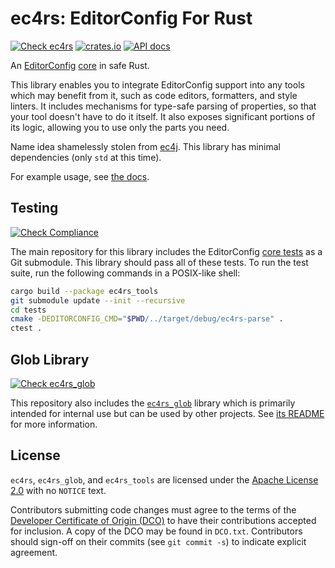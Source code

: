 # ec4rs: EditorConfig For Rust
[![Check ec4rs](https://github.com/TheDaemoness/ec4rs/actions/workflows/check-lib.yml/badge.svg)](https://github.com/TheDaemoness/ec4rs/actions/workflows/check-lib.yml)
[![crates.io](https://img.shields.io/crates/v/ec4rs.svg)](https://crates.io/crates/ec4rs)
[![API docs](https://docs.rs/ec4rs/badge.svg)](https://docs.rs/ec4rs)

An
[EditorConfig](https://editorconfig.org/)
[core](https://editorconfig-specification.readthedocs.io/#terminology)
in safe Rust.

This library enables you to integrate EditorConfig support
into any tools which may benefit from it,
such as code editors, formatters, and style linters.
It includes mechanisms for type-safe parsing of properties,
so that your tool doesn't have to do it itself.
It also exposes significant portions of its logic,
allowing you to use only the parts you need.

Name idea shamelessly stolen from [ec4j](https://github.com/ec4j/ec4j).
This library has minimal dependencies (only `std` at this time).

For example usage, see [the docs](https://docs.rs/ec4rs).

## Testing

[![Check Compliance](https://github.com/TheDaemoness/ec4rs/actions/workflows/check-ctest.yml/badge.svg)](https://github.com/TheDaemoness/ec4rs/actions/workflows/check-ctest.yml)

The main repository for this library includes the EditorConfig
[core tests](https://github.com/editorconfig/editorconfig-core-test)
as a Git submodule. This library should pass all of these tests.
To run the test suite, run the following commands in a POSIX-like shell:

```bash
cargo build --package ec4rs_tools
git submodule update --init --recursive
cd tests
cmake -DEDITORCONFIG_CMD="$PWD/../target/debug/ec4rs-parse" .
ctest .
```

## Glob Library

[![Check ec4rs_glob](https://github.com/TheDaemoness/ec4rs/actions/workflows/check-glob.yml/badge.svg)](https://github.com/TheDaemoness/ec4rs/actions/workflows/check-glob.yml)

This repository also includes the [`ec4rs_glob`](/glob) library which is
primarily intended for internal use but can be used by other projects. See
[its README](/glob/README.md) for more information.

## License

`ec4rs`, `ec4rs_glob`, and `ec4rs_tools` are licensed under the
[Apache License 2.0](https://www.apache.org/licenses/LICENSE-2.0.html)
with no `NOTICE` text.

Contributors submitting code changes must agree to the terms of the
[Developer Certificate of Origin (DCO)](https://developercertificate.org/)
to have their contributions accepted for inclusion.
A copy of the DCO may be found in `DCO.txt`.
Contributors should sign-off on their commits (see `git commit -s`)
to indicate explicit agreement.
